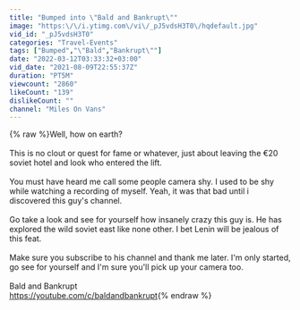 ```yaml
---
title: "Bumped into \"Bald and Bankrupt\""
image: "https:\/\/i.ytimg.com\/vi\/_pJ5vdsH3T0\/hqdefault.jpg"
vid_id: "_pJ5vdsH3T0"
categories: "Travel-Events"
tags: ["Bumped","\"Bald","Bankrupt\""]
date: "2022-03-12T03:33:32+03:00"
vid_date: "2021-08-09T22:55:37Z"
duration: "PT5M"
viewcount: "2860"
likeCount: "139"
dislikeCount: ""
channel: "Miles On Vans"
---
```

{% raw %}Well, how on earth?<br /><br />This is no clout or quest for fame or whatever,  just about leaving the €20 soviet hotel and look who entered the lift. <br /><br />You must have heard me call some people camera shy. I used to be shy while watching a recording of myself. Yeah, it was that bad until i discovered this guy's channel. <br /><br />Go take a look and see for yourself how insanely crazy this guy is. He has explored the wild soviet east like none other. I bet Lenin will be jealous of this feat. <br /><br />Make sure you subscribe to his channel and thank me later. I'm only started, go see for yourself and I'm sure you'll pick up your camera too. <br /><br />Bald and Bankrupt <br /><a rel="nofollow" target="blank" href="https://youtube.com/c/baldandbankrupt">https://youtube.com/c/baldandbankrupt</a>{% endraw %}
